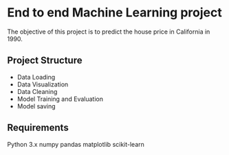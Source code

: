 # End to end Machine Learning project

The objective of this project is to predict the house price in California in 1990. 

## Project Structure
- Data Loading
- Data Visualization
- Data Cleaning
- Model Training and Evaluation
- Model saving


## Requirements
Python 3.x
numpy
pandas
matplotlib
scikit-learn

